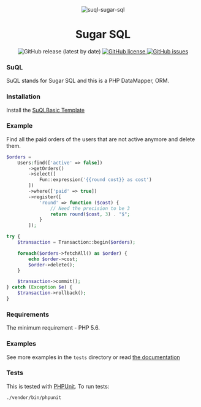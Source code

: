 <div align="center"><img src="https://i.postimg.cc/9XdgxsV9/suql-sugar-sql.png" alt="suql-sugar-sql" border="0"></div>
<h1 align="center">Sugar SQL</h1>
<div align="center">
  <img src="https://img.shields.io/github/v/release/sagittaracc/suql" alt="GitHub release (latest by date)"/>
  <a href="https://github.com/sagittaracc/suql/blob/master/LICENSE">
    <img src="https://img.shields.io/github/license/sagittaracc/suql" alt="GitHub license"/>
  </a>
  <a href="https://github.com/sagittaracc/suql/issues">
    <img src="https://img.shields.io/github/issues/sagittaracc/suql" alt="GitHub issues"/>
  </a>
</div>

### SuQL
SuQL stands for Sugar SQL and this is a PHP DataMapper, ORM.

### Installation
Install the [SuQLBasic Template](https://github.com/sagittaracc/suql-app)

### Example
Find all the paid orders of the users that are not active anymore and delete them.

```php
$orders =
    Users:find(['active' => false])
        ->getOrders()
        ->select([
            Fun::expression('{{round cost}} as cost')
        ])
        ->where(['paid' => true])
        ->register([
            'round' => function ($cost) {
                // Need the precision to be 3
                return round($cost, 3) . "$";
            }
        ]);

try {
    $transaction = Transaction::begin($orders);

    foreach($orders->fetchAll() as $order) {
        echo $order->cost;
        $order->delete();
    }

    $transaction->commit();
} catch (Exception $e) {
    $transaction->rollback();
}

```

### Requirements
The minimum requirement - PHP 5.6.

### Examples
See more examples in the ```tests``` directory or read [the documentation](https://github.com/sagittaracc/suql/blob/master/docs/index.md)

### Tests
This is tested with [PHPUnit](https://phpunit.de/). To run tests:

`./vendor/bin/phpunit`
